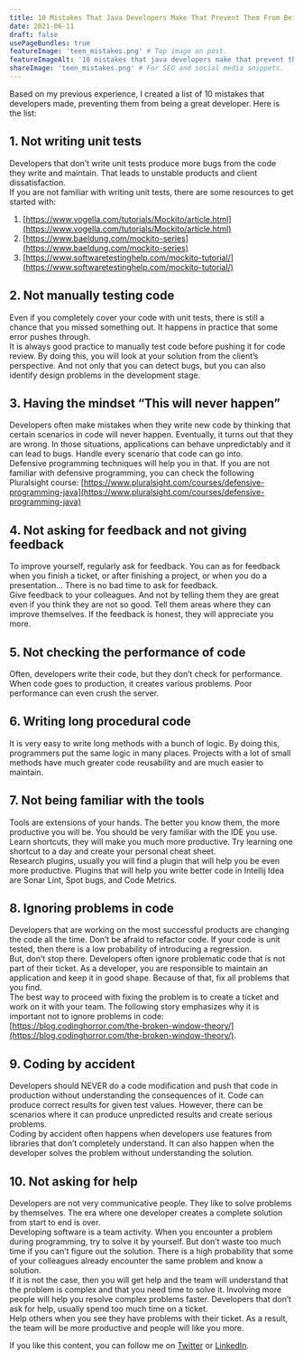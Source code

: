 ```yaml
---
title: 10 Mistakes That Java Developers Make That Prevent Them From Being Successful Developers
date: 2021-06-11
draft: false
usePageBundles: true
featureImage: 'teen_mistakes.png' # Top image on post.
featureImageAlt: '10 mistakes that java developers make that prevent them from being successful developers' # Alternative text for featured image.
shareImage: 'teen_mistakes.png' # For SEO and social media snippets.
---
```


Based on my previous experience, I created a list of 10 mistakes that developers made, preventing them from being a great developer. Here is the list:

## 1. Not writing unit tests
Developers that don’t write unit tests produce more bugs from the code they write and maintain. That leads to unstable products and client dissatisfaction.  
If you are not familiar with writing unit tests, there are some resources to get started with:
1. [https://www.vogella.com/tutorials/Mockito/article.html](https://www.vogella.com/tutorials/Mockito/article.html)
2. [https://www.baeldung.com/mockito-series](https://www.baeldung.com/mockito-series)
3. [https://www.softwaretestinghelp.com/mockito-tutorial/](https://www.softwaretestinghelp.com/mockito-tutorial/)

## 2. Not manually testing code
Even if you completely cover your code with unit tests, there is still a chance that you missed something out. It happens in practice that some error pushes through.  
It is always good practice to manually test code before pushing it for code review. By doing this, you will look at your solution from the client’s perspective. And not only that you can detect bugs, but you can also identify design problems in the development stage.

## 3. Having the mindset “This will never happen”
Developers often make mistakes when they write new code by thinking that certain scenarios in code will never happen. Eventually, it turns out that they are wrong. In those situations, applications can behave unpredictably and it can lead to bugs. Handle every scenario that code can go into.  
Defensive programming techniques will help you in that. If you are not familiar with defensive programming, you can check the following Pluralsight course: [https://www.pluralsight.com/courses/defensive-programming-java](https://www.pluralsight.com/courses/defensive-programming-java)

## 4. Not asking for feedback and not giving feedback
To improve yourself, regularly ask for feedback. You can as for feedback when you finish a ticket, or after finishing a project, or when you do a presentation… There is no bad time to ask for feedback.  
Give feedback to your colleagues. And not by telling them they are great even if you think they are not so good. Tell them areas where they can improve themselves. If the feedback is honest, they will appreciate you more.

## 5. Not checking the performance of code
Often, developers write their code, but they don’t check for performance. When code goes to production, it creates various problems. Poor performance can even crush the server.

## 6. Writing long procedural code
It is very easy to write long methods with a bunch of logic. By doing this, programmers put the same logic in many places.
Projects with a lot of small methods have much greater code reusability and are much easier to maintain.

## 7. Not being familiar with the tools
Tools are extensions of your hands. The better you know them, the more productive you will be. You should be very familiar with the IDE you use.  
Learn shortcuts, they will make you much more productive. Try learning one shortcut to a day and create your personal cheat sheet.  
Research plugins, usually you will find a plugin that will help you be even more productive. Plugins that will help you write better code in Intellij Idea are Sonar Lint, Spot bugs, and Code Metrics.

## 8. Ignoring problems in code
Developers that are working on the most successful products are changing the code all the time. Don’t be afraid to refactor code. If your code is unit tested, then there is a low probability of introducing a regression.  
But, don’t stop there. Developers often ignore problematic code that is not part of their ticket. As a developer, you are responsible to maintain an application and keep it in good shape. Because of that, fix all problems that you find.  
The best way to proceed with fixing the problem is to create a ticket and work on it with your team. The following story emphasizes why it is important not to ignore problems in code: [https://blog.codinghorror.com/the-broken-window-theory/](https://blog.codinghorror.com/the-broken-window-theory/).

## 9. Coding by accident
Developers should NEVER do a code modification and push that code in production without understanding the consequences of it. Code can produce correct results for given test values. However, there can be scenarios where it can produce unpredicted results and create serious problems.  
Coding by accident often happens when developers use features from libraries that don’t completely understand. It can also happen when the developer solves the problem without understanding the solution.

## 10. Not asking for help
Developers are not very communicative people. They like to solve problems by themselves. The era where one developer creates a complete solution from start to end is over.  
Developing software is a team activity. When you encounter a problem during programming, try to solve it by yourself. But don’t waste too much time if you can’t figure out the solution. There is a high probability that some of your colleagues already encounter the same problem and know a solution.  
If it is not the case, then you will get help and the team will understand that the problem is complex and that you need time to solve it. Involving more people will help you resolve complex problems faster. Developers that don’t ask for help, usually spend too much time on a ticket.  
Help others when you see they have problems with their ticket. As a result, the team will be more productive and people will like you more.

If you like this content, you can follow me on [Twitter](https://twitter.com/mare_milenkovic) or [LinkedIn](https://www.linkedin.com/in/marko-milenkovic-48320b59/).

